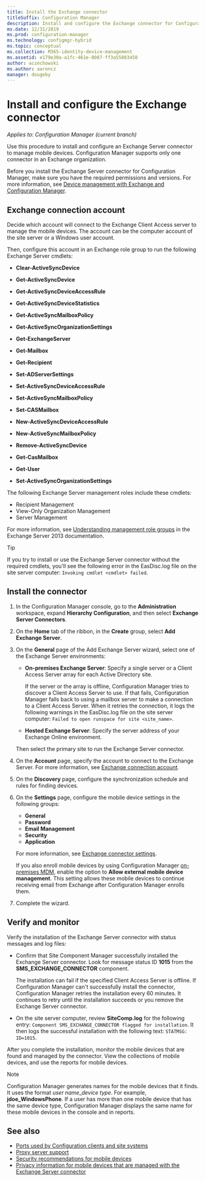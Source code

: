```yaml
---
title: Install the Exchange connector
titleSuffix: Configuration Manager
description: Install and configure the Exchange connector for Configuration Manager to manage mobile devices via ActiveSync.
ms.date: 12/31/2019
ms.prod: configuration-manager
ms.technology: configmgr-hybrid
ms.topic: conceptual
ms.collection: M365-identity-device-management
ms.assetid: e179e30a-a1fc-461e-8087-ff3a55803450
author: aczechowski
ms.author: aaroncz
manager: dougeby
---
```


# Install and configure the Exchange connector

*Applies to: Configuration Manager (current branch)*

Use this procedure to install and configure an Exchange Server connector to manage mobile devices. Configuration Manager supports only one connector in an Exchange organization.

Before you install the Exchange Server connector for Configuration Manager, make sure you have the required permissions and versions. For more information, see [Device management with Exchange and Configuration Manager](/configmgr/mdm/deploy-use/manage-mobile-devices-with-exchange-activesync#prerequisites).

## Exchange connection account

Decide which account will connect to the Exchange Client Access server to manage the mobile devices. The account can be the computer account of the site server or a Windows user account.

Then, configure this account in an Exchange role group to run the following Exchange Server cmdlets:

- **Clear-ActiveSyncDevice**  

- **Get-ActiveSyncDevice**  

- **Get-ActiveSyncDeviceAccessRule**  

- **Get-ActiveSyncDeviceStatistics**  

- **Get-ActiveSyncMailboxPolicy**  

- **Get-ActiveSyncOrganizationSettings**  

- **Get-ExchangeServer**  

- **Get-Mailbox**

- **Get-Recipient**  

- **Set-ADServerSettings**  

- **Set-ActiveSyncDeviceAccessRule**  

- **Set-ActiveSyncMailboxPolicy**  

- **Set-CASMailbox**  

- **New-ActiveSyncDeviceAccessRule**  

- **New-ActiveSyncMailboxPolicy**  

- **Remove-ActiveSyncDevice**  

- **Get-CasMailbox**  

- **Get-User**  

- **Set-ActiveSyncOrganizationSettings**  

The following Exchange Server management roles include these cmdlets:

- Recipient Management
- View-Only Organization Management
- Server Management

For more information, see [Understanding management role groups](https://docs.microsoft.com/exchange/understanding-management-role-groups-exchange-2013-help) in the Exchange Server 2013 documentation.

> [!TIP]  
> If you try to install or use the Exchange Server connector without the required cmdlets, you'll see the following error in the EasDisc.log file on the site server computer: `Invoking cmdlet <cmdlet> failed`.

## Install the connector

1. In the Configuration Manager console, go to the **Administration** workspace, expand **Hierarchy Configuration**, and then select **Exchange Server Connectors**.

1. On the **Home** tab of the ribbon, in the **Create** group, select **Add Exchange Server**.

1. On the **General** page of the Add Exchange Server wizard, select one of the Exchange Server environments:

    - **On-premises Exchange Server**: Specify a single server or a Client Access Server array for each Active Directory site.

        If the server or the array is offline, Configuration Manager tries to discover a Client Access Server to use. If that fails, Configuration Manager falls back to using a mailbox server to make a connection to a Client Access Server. When it retries the connection, it logs the following warnings in the EasDisc.log file on the site server computer: `Failed to open runspace for site <site_name>`.

    - **Hosted Exchange Server**: Specify the server address of your Exchange Online environment.

    Then select the primary site to run the Exchange Server connector.

1. On the **Account** page, specify the account to connect to the Exchange Server. For more information, see [Exchange connection account](#exchange-connection-account).

1. On the **Discovery** page, configure the synchronization schedule and rules for finding devices.

1. On the **Settings** page, configure the mobile device settings in the following groups:

    - **General**
    - **Password**
    - **Email Management**
    - **Security**
    - **Application**

    For more information, see [Exchange connector settings](/configmgr/mdm/deploy-use/manage-mobile-devices-with-exchange-activesync#policies).

    If you also enroll mobile devices by using Configuration Manager [on-premises MDM](/configmgr/mdm/understand/manage-mobile-devices-with-on-premises-infrastructure), enable the option to **Allow external mobile device management**. This setting allows these mobile devices to continue receiving email from Exchange after Configuration Manager enrolls them.

1. Complete the wizard.

## Verify and monitor

Verify the installation of the Exchange Server connector with status messages and log files:

- Confirm that Site Component Manager successfully installed the Exchange Server connector. Look for message status ID **1015** from the **SMS_EXCHANGE_CONNECTOR** component.

    The installation can fail if the specified Client Access Server is offline. If Configuration Manager can't successfully install the connector, Configuration Manager retries the installation every 60 minutes. It continues to retry until the installation succeeds or you remove the Exchange Server connector.

- On the site server computer, review **SiteComp.log** for the following entry: `Component SMS_EXCHANGE_CONNECTOR flagged for installation`. It then logs the successful installation with the following text: `STATMSG: ID=1015`.

After you complete the installation, monitor the mobile devices that are found and managed by the connector. View the collections of mobile devices, and use the reports for mobile devices.

> [!NOTE]  
> Configuration Manager generates names for the mobile devices that it finds. It uses the format *user name*_*device type*. For example, **jdoe_WindowsPhone**. If a user has more than one mobile device that has the same device type, Configuration Manager displays the same name for these mobile devices in the console and in reports.  

## See also

- [Ports used by Configuration clients and site systems](/configmgr/core/plan-design/hierarchy/ports#BKMK_PortsExchangeConnectorHosted)
- [Proxy server support](/configmgr/core/plan-design/network/proxy-server-support#site-system-roles-that-use-a-proxy)
- [Security recommendations for mobile devices](/configmgr/core/clients/deploy/plan/security-and-privacy-for-clients#bkmk_mobile)
- [Privacy information for mobile devices that are managed with the Exchange Server connector](/configmgr/core/clients/deploy/plan/security-and-privacy-for-clients#BKMK_Privacy_ExchangeConnector)
